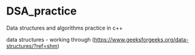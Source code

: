 # DSA_practice

Data structures and algorithms practice in c++

data structures - working through (https://www.geeksforgeeks.org/data-structures/?ref=shm)
